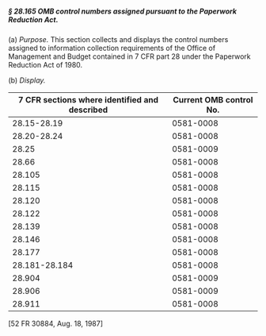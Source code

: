 ##### § 28.165 OMB control numbers assigned pursuant to the Paperwork Reduction Act. #####

(a) *Purpose.* This section collects and displays the control numbers assigned to information collection requirements of the Office of Management and Budget contained in 7 CFR part 28 under the Paperwork Reduction Act of 1980.

(b) *Display.*

|7 CFR sections where identified and described|Current OMB control No.|
|---------------------------------------------|-----------------------|
|                 28.15-28.19                 |       0581-0008       |
|                 28.20-28.24                 |       0581-0008       |
|                    28.25                    |       0581-0009       |
|                    28.66                    |       0581-0008       |
|                   28.105                    |       0581-0008       |
|                   28.115                    |       0581-0008       |
|                   28.120                    |       0581-0008       |
|                   28.122                    |       0581-0008       |
|                   28.139                    |       0581-0008       |
|                   28.146                    |       0581-0008       |
|                   28.177                    |       0581-0008       |
|                28.181-28.184                |       0581-0008       |
|                   28.904                    |       0581-0009       |
|                   28.906                    |       0581-0009       |
|                   28.911                    |       0581-0008       |

[52 FR 30884, Aug. 18, 1987]